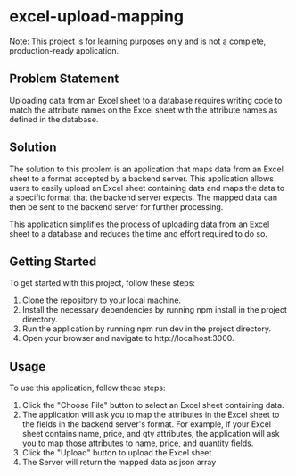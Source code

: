 # excel-upload-mapping

Note: This project is for learning purposes only and is not a complete, production-ready application.

## Problem Statement

Uploading data from an Excel sheet to a database requires writing code to match the attribute names on the Excel sheet with the attribute names as defined in the database.

## Solution

The solution to this problem is an application that maps data from an Excel sheet to a format accepted by a backend server. This application allows users to easily upload an Excel sheet containing data and maps the data to a specific format that the backend server expects. The mapped data can then be sent to the backend server for further processing.

This application simplifies the process of uploading data from an Excel sheet to a database and reduces the time and effort required to do so.

## Getting Started

To get started with this project, follow these steps:

1. Clone the repository to your local machine.
2. Install the necessary dependencies by running npm install in the project directory.
3. Run the application by running npm run dev in the project directory.
4. Open your browser and navigate to http://localhost:3000.

## Usage

To use this application, follow these steps:

1. Click the "Choose File" button to select an Excel sheet containing data.
2. The application will ask you to map the attributes in the Excel sheet to the fields in the backend server's format. For example, if your Excel sheet contains name, price, and qty attributes, the application will ask you to map those attributes to name, price, and quantity fields.
3. Click the "Upload" button to upload the Excel sheet.
4. The Server will return the mapped data as json array
